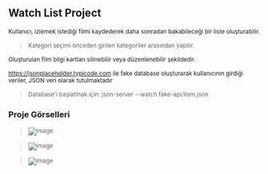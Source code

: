 ## Watch List Project

<sub> </sub>

<sub> Kullanıcı, izlemek istediği filmi kaydederek daha sonradan bakabileceği bir liste oluşturabilir. </sub>

> <sub> Kategori seçimi önceden girilen kategoriler arasından yapılır. </sub>

<sub> Oluşturulan film bilgi kartları silinebilir veya düzenlenebilir şekildedir. </sub>

 <sub> https://jsonplaceholder.typicode.com ile fake database oluşturarak kullanıcının girdiği veriler, JSON veri olarak tutulmaktadır </sub>
 
 > <sub> Database'i başlatmak için:     json-server --watch fake-api/item.json </sub>

### Proje Görselleri

> <sub> ![image](https://github.com/bilgicgurkan/Watch-List/assets/103066696/f6e7d5f8-1854-47f3-85f8-895aa4dda015) </sub>

> <sub> ![image](https://github.com/bilgicgurkan/Watch-List/assets/103066696/19391030-73ec-4e7c-90a9-642d7fbadc95) </sub>

> <sub> ![image](https://github.com/bilgicgurkan/Watch-List/assets/103066696/8615cfd2-fd40-4ccb-84eb-e95a1dcd27f1) </sub>


